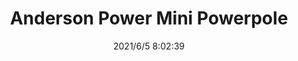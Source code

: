 ﻿---
layout: post 
title: Anderson Power Mini Powerpole
is_home: true
tags: 
categories: wire-harness
overview: MiniPowerpole pin & socket series connector, designed as ground terminal are for make-first/break-last connections. referen AMP 1445716-7
series: APMP
part_number: 0522-1
thumb_img: 
small_img: static/202106/522-20210605.jpg
date: 2021/6/5 8:02:39
---




